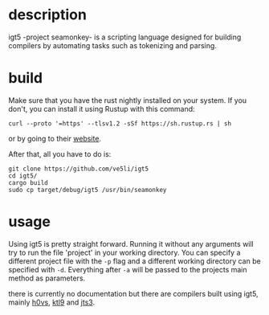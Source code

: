 # description
igt5 -project seamonkey- is a scripting language designed for building compilers by automating tasks such as tokenizing and parsing.

# build
Make sure that you have the rust nightly installed on your system. If you don't, you can install it using Rustup with this command:
```
curl --proto '=https' --tlsv1.2 -sSf https://sh.rustup.rs | sh
```
or by going to their [website](https://rustup.rs/).

After that, all you have to do is:
```
git clone https://github.com/ve5li/igt5
cd igt5/
cargo build
sudo cp target/debug/igt5 /usr/bin/seamonkey
```

# usage
Using igt5 is pretty straight forward. Running it without any arguments will try to run the file 'project' in your working directory.
You can specify a different project file with the ```-p``` flag and a different working directory can be specified with ```-d```.
Everything after ```-a``` will be passed to the projects main method as parameters.

there is currently no documentation but there are compilers built using igt5, mainly [h0vs](https://github.com/ve5li/h0vs), [ktl9](https://github.com/ve5li/ktl9) and [jts3](https://github.com/ve5li/jts3).
